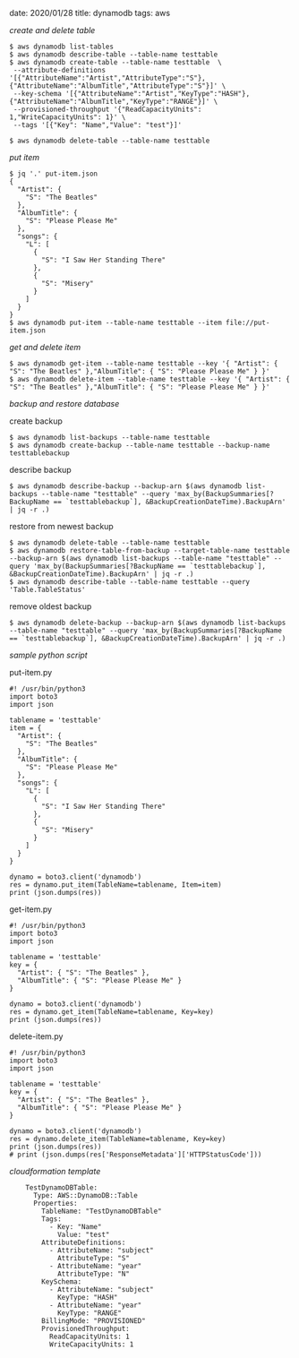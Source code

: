 date: 2020/01/28
title: dynamodb
tags: aws

*create and delete table*

	$ aws dynamodb list-tables
	$ aws dynamodb describe-table --table-name testtable
	$ aws dynamodb create-table --table-name testtable  \
	 --attribute-definitions '[{"AttributeName":"Artist","AttributeType":"S"},{"AttributeName":"AlbumTitle","AttributeType":"S"}]' \
	 --key-schema '[{"AttributeName":"Artist","KeyType":"HASH"},{"AttributeName":"AlbumTitle","KeyType":"RANGE"}]' \
	 --provisioned-throughput '{"ReadCapacityUnits": 1,"WriteCapacityUnits": 1}' \
	 --tags '[{"Key": "Name","Value": "test"}]'

	$ aws dynamodb delete-table --table-name testtable

*put item*

	$ jq '.' put-item.json
	{
	  "Artist": {
	    "S": "The Beatles"
	  },
	  "AlbumTitle": {
	    "S": "Please Please Me"
	  },
	  "songs": {
	    "L": [
	      {
	        "S": "I Saw Her Standing There"
	      },
	      {
	        "S": "Misery"
	      }
	    ]
	  }
	}
	$ aws dynamodb put-item --table-name testtable --item file://put-item.json

*get and delete item*

	$ aws dynamodb get-item --table-name testtable --key '{ "Artist": { "S": "The Beatles" },"AlbumTitle": { "S": "Please Please Me" } }'
	$ aws dynamodb delete-item --table-name testtable --key '{ "Artist": { "S": "The Beatles" },"AlbumTitle": { "S": "Please Please Me" } }'

*backup and restore database*

create backup

	$ aws dynamodb list-backups --table-name testtable
	$ aws dynamodb create-backup --table-name testtable --backup-name testtablebackup

describe backup

	$ aws dynamodb describe-backup --backup-arn $(aws dynamodb list-backups --table-name "testtable" --query 'max_by(BackupSummaries[?BackupName == `testtablebackup`], &BackupCreationDateTime).BackupArn' | jq -r .)

restore from newest backup

	$ aws dynamodb delete-table --table-name testtable
	$ aws dynamodb restore-table-from-backup --target-table-name testtable --backup-arn $(aws dynamodb list-backups --table-name "testtable" --query 'max_by(BackupSummaries[?BackupName == `testtablebackup`], &BackupCreationDateTime).BackupArn' | jq -r .)
	$ aws dynamodb describe-table --table-name testtable --query 'Table.TableStatus'

remove oldest backup

	$ aws dynamodb delete-backup --backup-arn $(aws dynamodb list-backups --table-name "testtable" --query 'max_by(BackupSummaries[?BackupName == `testtablebackup`], &BackupCreationDateTime).BackupArn' | jq -r .)

*sample python script*

put-item.py

	#! /usr/bin/python3
	import boto3
	import json
	
	tablename = 'testtable'
	item = {
	  "Artist": {
	    "S": "The Beatles"
	  },
	  "AlbumTitle": {
	    "S": "Please Please Me"
	  },
	  "songs": {
	    "L": [
	      {
	        "S": "I Saw Her Standing There"
	      },
	      {
	        "S": "Misery"
	      }
	    ]
	  }
	}
	
	dynamo = boto3.client('dynamodb')
	res = dynamo.put_item(TableName=tablename, Item=item)
	print (json.dumps(res))

get-item.py

	#! /usr/bin/python3
	import boto3
	import json
	
	tablename = 'testtable'
	key = {
	  "Artist": { "S": "The Beatles" },
	  "AlbumTitle": { "S": "Please Please Me" }
	}
	
	dynamo = boto3.client('dynamodb')
	res = dynamo.get_item(TableName=tablename, Key=key)
	print (json.dumps(res))

delete-item.py

	#! /usr/bin/python3
	import boto3
	import json
	
	tablename = 'testtable'
	key = {
	  "Artist": { "S": "The Beatles" },
	  "AlbumTitle": { "S": "Please Please Me" }
	}
	
	dynamo = boto3.client('dynamodb')
	res = dynamo.delete_item(TableName=tablename, Key=key)
	print (json.dumps(res))
	# print (json.dumps(res['ResponseMetadata']['HTTPStatusCode']))

*cloudformation template*

        TestDynamoDBTable:
          Type: AWS::DynamoDB::Table
          Properties:
            TableName: "TestDynamoDBTable"
            Tags:
              - Key: "Name"
                Value: "test"
            AttributeDefinitions:
              - AttributeName: "subject"
                AttributeType: "S"
              - AttributeName: "year"
                AttributeType: "N"
            KeySchema:
              - AttributeName: "subject"
                KeyType: "HASH"
              - AttributeName: "year"
                KeyType: "RANGE"
            BillingMode: "PROVISIONED"
            ProvisionedThroughput:
              ReadCapacityUnits: 1
              WriteCapacityUnits: 1

